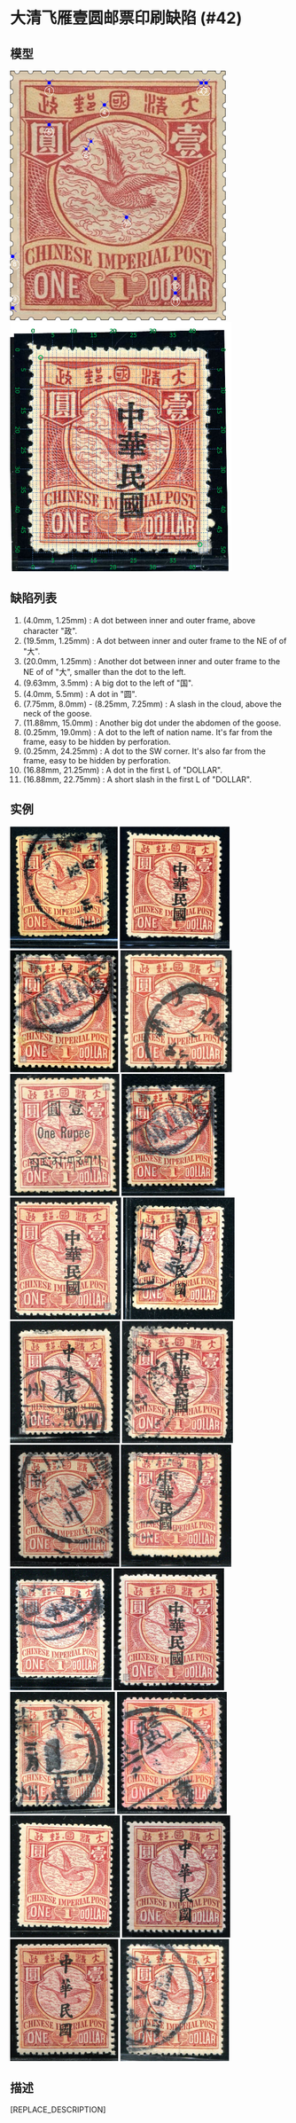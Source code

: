 # 大清飞雁壹圆邮票印刷缺陷 (#42)

## 模型
<img src="model.png" height=450/> <img src="sampling.png" height=450/>

## 缺陷列表
1. (4.0mm, 1.25mm) :  A dot between inner and outer frame, above character "政".
1. (19.5mm, 1.25mm) :  A dot between inner and outer frame to the NE of of "大".
1. (20.0mm, 1.25mm) :  Another dot between inner and outer frame to the NE of of "大", smaller than the dot to the left.
1. (9.63mm, 3.5mm) :  A big dot to the left of "国".
1. (4.0mm, 5.5mm) :  A dot in "圆".
1. (7.75mm, 8.0mm) - (8.25mm, 7.25mm) :  A slash in the cloud, above the neck of the goose.
1. (11.88mm, 15.0mm) :  Another big dot under the abdomen of the goose.
1. (0.25mm, 19.0mm) :  A dot to the left of nation name. It's far from the frame, easy to be hidden by perforation.
1. (0.25mm, 24.25mm) :  A dot to the SW corner. It's also far from the frame, easy to be hidden by perforation.
1. (16.88mm, 21.25mm) :  A dot in the first L of "DOLLAR".
1. (16.88mm, 22.75mm) :  A short slash in the first L of "DOLLAR".


## 实例
<img src="2008-07-18_00007252053A.jpg" height=220/> <img src="2009-07-26_00027576031A.jpg" height=220/> <img src="2011-06-29_00045494005A.jpg" height=220/> <img src="2012-01-02_00052011045A.jpg" height=220/> <img src="2012-02-29_00056844003A.jpg" height=220/> <img src="2012-06-26_00062602119A.jpg" height=220/> <img src="2012-07-30_00065683235A.jpg" height=220/> <img src="2012-08-27_00067670018A.jpg" height=220/> <img src="2013-03-31_00105412027A.jpg" height=220/> <img src="2013-06-13_00112628060A.jpg" height=220/> <img src="2013-07-11_00117208007A.jpg" height=220/> <img src="2013-12-10_00130304035A.jpg" height=220/> <img src="2013-12-12_00130174034A.jpg" height=220/> <img src="2014-03-14_00139313007A.jpg" height=220/> <img src="2014-07-14_00148907012A.jpg" height=220/> <img src="2014-07-14_00148907017A.jpg" height=220/> <img src="2014-11-11_00160735004A.jpg" height=220/> <img src="2015-01-16_00166462019A.jpg" height=220/> <img src="2016-02-04_00157483005A.jpg" height=220/> <img src="2016-06-29_00216872045A.jpg" height=220/> 


## 描述
[REPLACE_DESCRIPTION]
